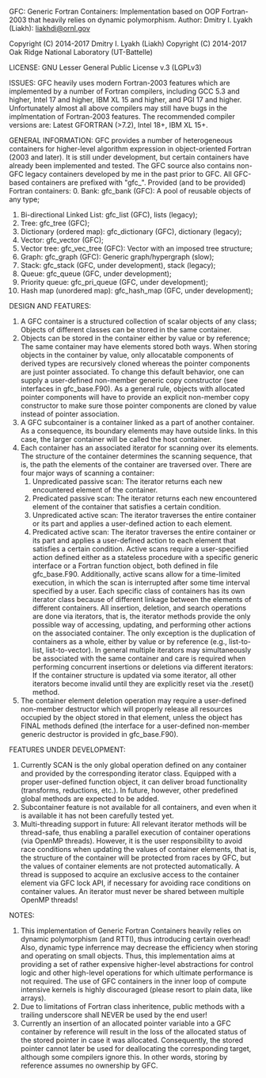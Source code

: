 GFC: Generic Fortran Containers: Implementation based on OOP Fortran-2003
     that heavily relies on dynamic polymorphism.
Author: Dmitry I. Lyakh (Liakh): liakhdi@ornl.gov

Copyright (C) 2014-2017 Dmitry I. Lyakh (Liakh)
Copyright (C) 2014-2017 Oak Ridge National Laboratory (UT-Battelle)

LICENSE: GNU Lesser General Public License v.3 (LGPLv3)

ISSUES:
 GFC heavily uses modern Fortran-2003 features which are
 implemented by a number of Fortran compilers, including
 GCC 5.3 and higher, Intel 17 and higher, IBM XL 15 and higher,
 and PGI 17 and higher. Unfortunately almost all above
 compilers may still have bugs in the implmentation of
 Fortran-2003 features. The recommended compiler versions
 are: Latest GFORTRAN (>7.2), Intel 18+, IBM XL 15+.

GENERAL INFORMATION:
 GFC provides a number of heterogeneous containers for higher-level
 algorithm expression in object-oriented Fortran (2003 and later).
 It is still under development, but certain containers have already
 been implemented and tested. The GFC source also contains non-GFC
 legacy containers developed by me in the past prior to GFC.
 All GFC-based containers are prefixed with "gfc_".
 Provided (and to be provided) Fortran containers:
 0. Bank: gfc_bank (GFC): A pool of reusable objects of any type;
 1. Bi-directional Linked List: gfc_list (GFC), lists (legacy);
 2. Tree: gfc_tree (GFC);
 3. Dictionary (ordered map): gfc_dictionary (GFC), dictionary (legacy);
 4. Vector: gfc_vector (GFC);
 5. Vector tree: gfc_vec_tree (GFC): Vector with an imposed tree structure;
 6. Graph: gfc_graph (GFC): Generic graph/hypergraph (slow);
 7. Stack: gfc_stack (GFC, under development), stack (legacy);
 8. Queue: gfc_queue (GFC, under development);
 9. Priority queue: gfc_pri_queue (GFC, under development);
 10. Hash map (unordered map): gfc_hash_map (GFC, under development);

DESIGN AND FEATURES:
 1. A GFC container is a structured collection of scalar objects of any class;
    Objects of different classes can be stored in the same container.
 2. Objects can be stored in the container either by value or by reference;
    The same container may have elements stored both ways.
    When storing objects in the container by value, only allocatable components
    of derived types are recursively cloned whereas the pointer components
    are just pointer associated. To change this default behavior, one can
    supply a user-defined non-member generic copy constructor (see interfaces
    in gfc_base.F90). As a general rule, objects with allocated pointer components
    will have to provide an explicit non-member copy constructor to make sure
    those pointer components are cloned by value instead of pointer association.
 3. A GFC subcontainer is a container linked as a part of another container.
    As a consequence, its boundary elements may have outside links.
    In this case, the larger container will be called the host container.
 4. Each container has an associated iterator for scanning over its elements.
    The structure of the container determines the scanning sequence, that is,
    the path the elements of the container are traversed over.
    There are four major ways of scanning a container:
    1) Unpredicated passive scan: The iterator returns each new encountered
       element of the container.
    2) Predicated passive scan: The iterator returns each new encountered
       element of the container that satisfies a certain condition.
    3) Unpredicated active scan: The iterator traverses the entire container
       or its part and applies a user-defined action to each element.
    4) Predicated active scan: The iterator traverses the entire container
       or its part and applies a user-defined action to each element that
       satisfies a certain condition.
    Active scans require a user-specified action defined either as a stateless
    procedure with a specific generic interface or a Fortran function object,
    both defined in file gfc_base.F90.
    Additionally, active scans allow for a time-limited execution, in which
    the scan is interrupted after some time interval specified by a user.
    Each specific class of containers has its own iterator class because
    of different linkage between the elements of different containers.
    All insertion, deletion, and search operations are done via iterators,
    that is, the iterator methods provide the only possible way of accessing,
    updating, and performing other actions on the associated container.
    The only exception is the duplication of containers as a whole,
    either by value or by reference (e.g., list-to-list, list-to-vector).
    In general multiple iterators may simultaneously be associated with the
    same container and care is required when performing concurrent insertions
    or deletions via different iterators: If the container structure is updated
    via some iterator, all other iterators become invalid until they are
    explicitly reset via the .reset() method.
 5. The container element deletion operation may require a user-defined
    non-member destructor which will properly release all resources occupied
    by the object stored in that element, unless the object has FINAL methods
    defined (the interface for a user-defined non-member generic destructor
    is provided in gfc_base.F90).

 FEATURES UNDER DEVELOPMENT:
 1. Currently SCAN is the only global operation defined on any container and
    provided by the corresponding iterator class. Equipped with a proper user-defined
    function object, it can deliver broad functionality (transforms, reductions, etc.).
    In future, however, other predefined global methods are expected to be added.
 2. Subcontainer feature is not available for all containers, and even when it is
    available it has not been carefully tested yet.
 3. Multi-threading support in future: All relevant iterator methods will be thread-safe,
    thus enabling a parallel execution of container operations (via OpenMP threads).
    However, it is the user responsibility to avoid race conditions
    when updating the values of container elements, that is, the structure
    of the container will be protected from races by GFC, but the values of
    container elements are not protected automatically. A thread is supposed to
    acquire an exclusive access to the container element via GFC lock API,
    if necessary for avoiding race conditions on container values.
    An iterator must never be shared between multiple OpenMP threads!

NOTES:
 1. This implementation of Generic Fortran Containers heavily relies on
    dynamic polymorphism (and RTTI), thus introducing certain overhead! Also,
    dynamic type inferrence may decrease the efficiency when storing and
    operating on small objects. Thus, this implementation aims at providing a set
    of rather expensive higher-level abstractions for control logic and other
    high-level operations for which ultimate performance is not required.
    The use of GFC containers in the inner loop of compute intensive
    kernels is highly discouraged (please resort to plain data, like arrays).
 2. Due to limitations of Fortran class inheritence, public methods
    with a trailing underscore shall NEVER be used by the end user!
 3. Currently an insertion of an allocated pointer variable into a GFC container
    by reference will result in the loss of the allocated status of the stored
    pointer in case it was allocated. Consequently, the stored pointer cannot
    later be used for deallocating the corresponding target, although some
    compilers ignore this. In other words, storing by reference assumes no
    ownership by GFC.
